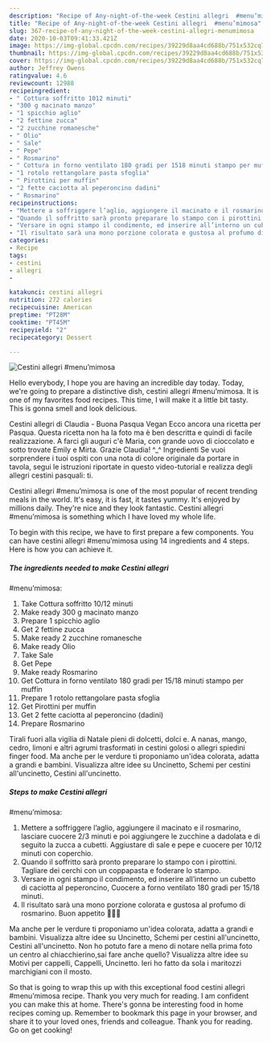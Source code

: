 ```yaml
---
description: "Recipe of Any-night-of-the-week Cestini allegri  #menu’mimosa"
title: "Recipe of Any-night-of-the-week Cestini allegri  #menu’mimosa"
slug: 367-recipe-of-any-night-of-the-week-cestini-allegri-menumimosa
date: 2020-10-03T09:41:33.421Z
image: https://img-global.cpcdn.com/recipes/39229d8aa4cd688b/751x532cq70/cestini-allegri-menumimosa-recipe-main-photo.jpg
thumbnail: https://img-global.cpcdn.com/recipes/39229d8aa4cd688b/751x532cq70/cestini-allegri-menumimosa-recipe-main-photo.jpg
cover: https://img-global.cpcdn.com/recipes/39229d8aa4cd688b/751x532cq70/cestini-allegri-menumimosa-recipe-main-photo.jpg
author: Jeffrey Owens
ratingvalue: 4.6
reviewcount: 12988
recipeingredient:
- " Cottura soffritto 1012 minuti"
- "300 g macinato manzo"
- "1 spicchio aglio"
- "2 fettine zucca"
- "2 zucchine romanesche"
- " Olio"
- " Sale"
- " Pepe"
- " Rosmarino"
- " Cottura in forno ventilato 180 gradi per 1518 minuti stampo per muffin"
- "1 rotolo rettangolare pasta sfoglia"
- " Pirottini per muffin"
- "2 fette caciotta al peperoncino dadini"
- " Rosmarino"
recipeinstructions:
- "Mettere a soffriggere l’aglio, aggiungere il macinato e il rosmarino, lasciare cuocere 2/3 minuti e poi aggiungere le zucchine a dadolata e di seguito la zucca a cubetti. Aggiustare di sale e pepe e cuocere per 10/12 minuti con coperchio."
- "Quando il soffritto sarà pronto preparare lo stampo con i pirottini. Tagliare dei cerchi con un coppapasta e foderare lo stampo."
- "Versare in ogni stampo il condimento, ed inserire all’interno un cubetto di caciotta al peperoncino, Cuocere a forno ventilato 180 gradi per 15/18 minuti."
- "Il risultato sarà una mono porzione colorata e gustosa al profumo di rosmarino. Buon appetito 👍🏻😉"
categories:
- Recipe
tags:
- cestini
- allegri
- 

katakunci: cestini allegri  
nutrition: 272 calories
recipecuisine: American
preptime: "PT28M"
cooktime: "PT45M"
recipeyield: "2"
recipecategory: Dessert

---
```



![Cestini allegri 
#menu’mimosa](https://img-global.cpcdn.com/recipes/39229d8aa4cd688b/751x532cq70/cestini-allegri-menumimosa-recipe-main-photo.jpg)

Hello everybody, I hope you are having an incredible day today. Today, we're going to prepare a distinctive dish, cestini allegri 
#menu’mimosa. It is one of my favorites food recipes. This time, I will make it a little bit tasty. This is gonna smell and look delicious.

Cestini allegri di Claudia - Buona Pasqua Vegan Ecco ancora una ricetta per Pasqua. Questa ricetta non ha la foto ma è ben descritta e quindi di facile realizzazione. A farci gli auguri c&#39;è Maria, con grande uovo di cioccolato e sotto trovate Emily e Mirta. Grazie Claudia! ^_^ Ingredienti Se vuoi sorprendere i tuoi ospiti con una nota di colore originale da portare in tavola, segui le istruzioni riportate in questo video-tutorial e realizza degli allegri cestini pasquali: ti.

Cestini allegri 
#menu’mimosa is one of the most popular of recent trending meals in the world. It's easy, it is fast, it tastes yummy. It's enjoyed by millions daily. They're nice and they look fantastic. Cestini allegri 
#menu’mimosa is something which I have loved my whole life.


To begin with this recipe, we have to first prepare a few components. You can have cestini allegri 
#menu’mimosa using 14 ingredients and 4 steps. Here is how you can achieve it.

<!--inarticleads1-->

##### The ingredients needed to make Cestini allegri 
#menu’mimosa:

1. Take  Cottura soffritto 10/12 minuti
1. Make ready 300 g macinato manzo
1. Prepare 1 spicchio aglio
1. Get 2 fettine zucca
1. Make ready 2 zucchine romanesche
1. Make ready  Olio
1. Take  Sale
1. Get  Pepe
1. Make ready  Rosmarino
1. Get  Cottura in forno ventilato 180 gradi per 15/18 minuti stampo per muffin
1. Prepare 1 rotolo rettangolare pasta sfoglia
1. Get  Pirottini per muffin
1. Get 2 fette caciotta al peperoncino (dadini)
1. Prepare  Rosmarino


Tirali fuori alla vigilia di Natale pieni di dolcetti, dolci e. A nanas, mango, cedro, limoni e altri agrumi trasformati in cestini golosi o allegri spiedini finger food. Ma anche per le verdure ti proponiamo un&#39;idea colorata, adatta a grandi e bambini. Visualizza altre idee su Uncinetto, Schemi per cestini all&#39;uncinetto, Cestini all&#39;uncinetto. 

<!--inarticleads2-->

##### Steps to make Cestini allegri 
#menu’mimosa:

1. Mettere a soffriggere l’aglio, aggiungere il macinato e il rosmarino, lasciare cuocere 2/3 minuti e poi aggiungere le zucchine a dadolata e di seguito la zucca a cubetti. Aggiustare di sale e pepe e cuocere per 10/12 minuti con coperchio.
1. Quando il soffritto sarà pronto preparare lo stampo con i pirottini. Tagliare dei cerchi con un coppapasta e foderare lo stampo.
1. Versare in ogni stampo il condimento, ed inserire all’interno un cubetto di caciotta al peperoncino, Cuocere a forno ventilato 180 gradi per 15/18 minuti.
1. Il risultato sarà una mono porzione colorata e gustosa al profumo di rosmarino. Buon appetito 👍🏻😉


Ma anche per le verdure ti proponiamo un&#39;idea colorata, adatta a grandi e bambini. Visualizza altre idee su Uncinetto, Schemi per cestini all&#39;uncinetto, Cestini all&#39;uncinetto. Non ho potuto fare a meno di notare nella prima foto un centro al chiacchierino,sai fare anche quello? Visualizza altre idee su Motivi per cappelli, Cappelli, Uncinetto. Ieri ho fatto da sola i maritozzi marchigiani con il mosto. 

So that is going to wrap this up with this exceptional food cestini allegri 
#menu’mimosa recipe. Thank you very much for reading. I am confident you can make this at home. There's gonna be interesting food in home recipes coming up. Remember to bookmark this page in your browser, and share it to your loved ones, friends and colleague. Thank you for reading. Go on get cooking!
